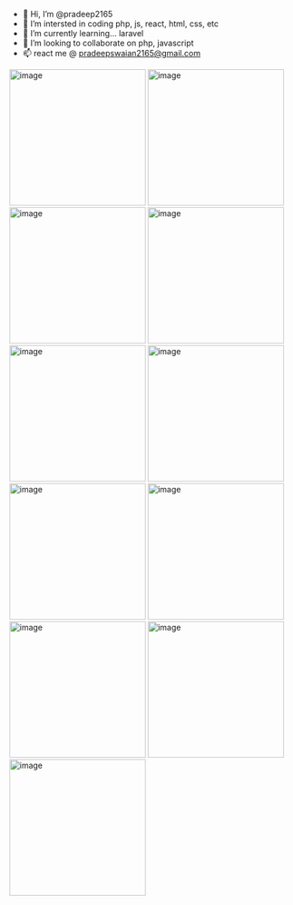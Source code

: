 - 👋 Hi, I’m @pradeep2165
- 👀 I’m intersted in coding php, js, react, html, css, etc
- 🌱 I’m currently learning... laravel
- 💞️ I’m looking to collaborate on php, javascript
- 📫 react me @ pradeepswaian2165@gmail.com

<!---
pradeep2165/pradeep2165 is a ✨ special ✨ repository because its `README.md` (this file) appears on your GitHub profile.
You can click the Preview link to take a look at your changes.
--->
<img width="240" alt="image" src="https://user-images.githubusercontent.com/54628915/177182403-a3c4d83b-75ca-45e1-9884-0395b2782ef8.png">
<img width="240" alt="image" src="https://user-images.githubusercontent.com/54628915/177182582-6e726086-db1c-4d81-8e3e-37a0275aaf3b.png">
<img width="240" alt="image" src="https://user-images.githubusercontent.com/54628915/177182608-063eb8ea-361b-4028-a311-f083714c0188.png">
<img width="240" alt="image" src="https://user-images.githubusercontent.com/54628915/177182629-ee2d8c48-ce76-4da2-b187-2d15765cd5bd.png">
<img width="240" alt="image" src="https://user-images.githubusercontent.com/54628915/177182671-75097e73-4279-4939-a7b0-992a3ef6cad3.png">
<img width="240" alt="image" src="https://user-images.githubusercontent.com/54628915/177182685-cd1c3d66-591b-4e8a-9b38-dd834f9cee43.png">
<img width="240" alt="image" src="https://user-images.githubusercontent.com/54628915/177182726-e4deea45-5ae3-490d-a772-c0858b40e461.png">
<img width="240" alt="image" src="https://user-images.githubusercontent.com/54628915/177182772-290ecbf4-11cd-401d-b220-228fee2d32b1.png">
<img width="240" alt="image" src="https://user-images.githubusercontent.com/54628915/177182782-93967220-17e9-4f77-b1fe-5dd2d69cd490.png">
<img width="240" alt="image" src="https://user-images.githubusercontent.com/54628915/177182801-9ded3536-34aa-4588-8295-b4181794f5ba.png">
<img width="240" alt="image" src="https://user-images.githubusercontent.com/54628915/177182820-45961d3b-c34e-4bb5-9fc4-8c1dbad6d654.png">
